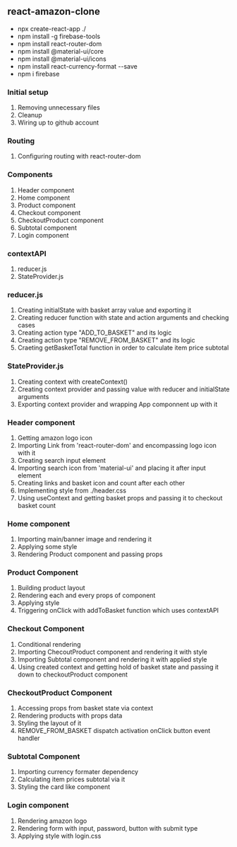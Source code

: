 ## react-amazon-clone

- npx create-react-app ./
- npm install -g firebase-tools
- npm install react-router-dom
- npm install @material-ui/core
- npm install @material-ui/icons
- npm install react-currency-format --save
- npm i firebase

### Initial setup

1. Removing unnecessary files
2. Cleanup
3. Wiring up to github account

### Routing

1. Configuring routing with react-router-dom

### Components

1. Header component
2. Home component
3. Product component
4. Checkout component
5. CheckoutProduct component
6. Subtotal component
7. Login component

### contextAPI

1. reducer.js
2. StateProvider.js

### reducer.js

1. Creating initialState with basket array value and exporting it
2. Creating reducer function with state and action arguments and checking cases
3. Creating action type "ADD_TO_BASKET" and its logic
4. Creating action type "REMOVE_FROM_BASKET" and its logic
5. Craeting getBasketTotal function in order to calculate item price subtotal

### StateProvider.js

1. Creating context with createContext()
2. Creating context provider and passing value with reducer and initialState arguments
3. Exporting context provider and wrapping App componnent up with it

### Header component

1. Getting amazon logo icon
2. Importing Link from 'react-router-dom' and encompassing logo icon with it
3. Creating search input element
4. Importing search icon from 'material-ui' and placing it after input element
5. Creating links and basket icon and count after each other
6. Implementing style from ./header.css
7. Using useContext and getting basket props and passing it to checkout basket count

### Home component

1. Importing main/banner image and rendering it
2. Applying some style
3. Rendering Product component and passing props

### Product Component

1. Building product layout
2. Rendering each and every props of component
3. Applying style
4. Triggering onClick with addToBasket function which uses contextAPI

### Checkout Component

1. Conditional rendering
2. Importing ChecoutProduct component and rendering it with style
3. Importing Subtotal component and rendering it with applied style
4. Using created context and getting hold of basket state and passing it down to checkoutProduct component

### CheckoutProduct Component

1. Accessing props from basket state via context
2. Rendering products with props data
3. Styling the layout of it
4. REMOVE_FROM_BASKET dispatch activation onClick button event handler

### Subtotal Component

1. Importing currency formater dependency
2. Calculating item prices subtotal via it
3. Styling the card like component

### Login component

1. Rendering amazon logo
2. Rendering form with input, password, button with submit type
3. Applying style with login.css
